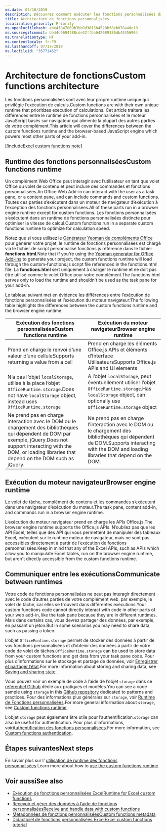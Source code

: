 ```yaml
---
ms.date: 07/10/2019
description: Découvrez comment exécuter les fonctions personnalisées dans Excel.
title: Architecture de fonctions personnalisées
localization_priority: Priority
ms.openlocfilehash: abe4f847069b3bb9d3813b4520bf8eb078a40c18
ms.sourcegitcommit: bb44c9694f88cde32ffbb642689130db44456964
ms.translationtype: HT
ms.contentlocale: fr-FR
ms.lasthandoff: 07/17/2019
ms.locfileid: "35771462"
---
```

# <a name="custom-functions-architecture"></a><span data-ttu-id="a3eba-103">Architecture de fonctions</span><span class="sxs-lookup"><span data-stu-id="a3eba-103">Custom functions architecture</span></span>

 <span data-ttu-id="a3eba-104">Les fonctions personnalisées sont avec leur propre runtime unique qui privilégie l’exécution de calculs.</span><span class="sxs-lookup"><span data-stu-id="a3eba-104">Custom functions are with their own unique runtime that prioritizes execution of calculations.</span></span> <span data-ttu-id="a3eba-105">Cet article traitera les différences entre le runtime de fonctions personnalisées et le moteur JavaScript basés sur navigateur qui alimente la plupart des autres parties de votre complément.</span><span class="sxs-lookup"><span data-stu-id="a3eba-105">This article will cover the differences between the custom functions runtime and the browser-based JavaScript engine which powers most other parts of your add-in.</span></span>

[!include[Excel custom functions note](../includes/excel-custom-functions-note.md)]

## <a name="custom-functions-runtime"></a><span data-ttu-id="a3eba-106">Runtime des fonctions personnalisées</span><span class="sxs-lookup"><span data-stu-id="a3eba-106">Custom functions runtime</span></span>

<span data-ttu-id="a3eba-107">Un complément Web Office peut interagir avec l’utilisateur en tant que volet Office ou volet de contenu et peut inclure des commandes et fonctions personnalisées.</span><span class="sxs-lookup"><span data-stu-id="a3eba-107">An Office Web Add-in can interact with the user as a task pane, or a content pane, and can include commands and custom functions.</span></span> <span data-ttu-id="a3eba-108">Toutes ces parties s’exécutent dans un moteur de navigateur d’exécution à l’exception des fonctions personnalisées.</span><span class="sxs-lookup"><span data-stu-id="a3eba-108">All of these parts run in a browser engine runtime except for custom functions.</span></span> <span data-ttu-id="a3eba-109">Les fonctions personnalisées s’exécutent dans un runtime de fonctions personnalisées distincte pour optimiser la vitesse de calcul.</span><span class="sxs-lookup"><span data-stu-id="a3eba-109">Custom functions run in a separate custom functions runtime to optimize for calculation speed.</span></span>

<span data-ttu-id="a3eba-110">Notez que si vous utilisez le [Générateur Yeoman de compléments Office](https://www.npmjs.com/package/generator-office) pour générer votre projet, le runtime de fonctions personnalisées est chargé via le fichier de script personnalisé fonctions.js référencé dans le fichier **fonctions.html**.</span><span class="sxs-lookup"><span data-stu-id="a3eba-110">Note that if you're using the [Yeoman generator for Office Add-ins](https://www.npmjs.com/package/generator-office) to generate your project, the custom functions runtime will load through the custom-functions.js script file referenced in the functions.html file.</span></span> <span data-ttu-id="a3eba-111">La **fonctions.html** sert uniquement à charger le runtime et ne doit pas être utilisé comme le volet Office pour votre complément.</span><span class="sxs-lookup"><span data-stu-id="a3eba-111">The functions.html serves only to load the runtime and shouldn't be used as the task pane for your add-in.</span></span>

<span data-ttu-id="a3eba-112">Le tableau suivant met en évidence les différences entre l’exécution de fonctions personnalisées et l’exécution du moteur navigateur:</span><span class="sxs-lookup"><span data-stu-id="a3eba-112">The following table highlights the differences between the custom functions runtime and the browser engine runtime:</span></span>

| <span data-ttu-id="a3eba-113">Exécution des fonctions personnalisées</span><span class="sxs-lookup"><span data-stu-id="a3eba-113">Custom functions runtime</span></span>  | <span data-ttu-id="a3eba-114">Exécution du moteur navigateur</span><span class="sxs-lookup"><span data-stu-id="a3eba-114">Browser engine runtime</span></span>    |
|------------------------------------------------------------------ |-------------------------------------------------------------------------------------------------------------- |
| <span data-ttu-id="a3eba-115">Prend en charge le renvoi d’une valeur d’une cellule</span><span class="sxs-lookup"><span data-stu-id="a3eba-115">Supports returning a value from a cell</span></span>    | <span data-ttu-id="a3eba-116">Prend en charge les éléments Office.js APIs et éléments d’Interface Utilisateurs</span><span class="sxs-lookup"><span data-stu-id="a3eba-116">Supports Office.js APIs and UI elements</span></span>   |
| <span data-ttu-id="a3eba-117">N’a pas l’objet `localStorage`, utilise à la place l’objet `OfficeRuntime.storage`.</span><span class="sxs-lookup"><span data-stu-id="a3eba-117">Does not have `localStorage` object, instead uses `OfficeRuntime.storage`</span></span>     | <span data-ttu-id="a3eba-118">A l’objet `localStorage`, peut éventuellement utiliser l’objet `OfficeRuntime.storage`.</span><span class="sxs-lookup"><span data-stu-id="a3eba-118">Has `localStorage` object, can optionally use `OfficeRuntime.storage` object</span></span>     |
| <span data-ttu-id="a3eba-119">Ne prend pas en charge interaction avec le DOM ou le chargement des bibliothèques qui dépendent de DOM par exemple, jQuery.</span><span class="sxs-lookup"><span data-stu-id="a3eba-119">Does not support interacting with the DOM, or loading libraries that depend on the DOM such as jQuery.</span></span>    | <span data-ttu-id="a3eba-120">Ne prend pas en charge l’interaction avec le DOM ou le chargement des bibliothèques qui dépendent de DOM.</span><span class="sxs-lookup"><span data-stu-id="a3eba-120">Supports interacting with the DOM and loading libraries that depend on the DOM.</span></span> |

## <a name="browser-engine-runtime"></a><span data-ttu-id="a3eba-121">Exécution du moteur navigateur</span><span class="sxs-lookup"><span data-stu-id="a3eba-121">Browser engine runtime</span></span>

<span data-ttu-id="a3eba-122">Le volet de tâche, complément de contenu et les commandes s’exécutent dans une navigateur d’exécution du moteur.</span><span class="sxs-lookup"><span data-stu-id="a3eba-122">The task pane, content add-in, and commands run in a browser engine runtime.</span></span>

<span data-ttu-id="a3eba-123">L’exécution du moteur navigateur prend en charge les APIs Office.js.</span><span class="sxs-lookup"><span data-stu-id="a3eba-123">The browser engine runtime supports the Office.js APIs.</span></span> <span data-ttu-id="a3eba-124">N’oubliez pas que les API Excel, telles que des API qui vous permettent de manipuler des tableaux Excel, exécutent sur le runtime moteur de navigateur, mais ne sont pas accessibles directement à partir de l’exécution de fonctions personnalisées.</span><span class="sxs-lookup"><span data-stu-id="a3eba-124">Keep in mind that any of the Excel APIs, such as APIs which allow you to manipulate Excel tables, run on the browser engine runtime, but aren't directly accessible from the custom functions runtime.</span></span>

## <a name="communicate-between-runtimes"></a><span data-ttu-id="a3eba-125">Communiquer entre les exécutions</span><span class="sxs-lookup"><span data-stu-id="a3eba-125">Communicate between runtimes</span></span>

<span data-ttu-id="a3eba-126">Votre code de fonctions personnalisées ne peut pas interagir directement avec le code d’autres parties de votre complément web, par exemple, le volet de tâche, car elles se trouvent dans différentes exécutions.</span><span class="sxs-lookup"><span data-stu-id="a3eba-126">Your custom functions code cannot directly interact with code in other parts of your web add-in, like the task pane because they are in different runtimes.</span></span> <span data-ttu-id="a3eba-127">Mais dans certains cas, vous devrez partager des données, par exemple, en passant un jeton.</span><span class="sxs-lookup"><span data-stu-id="a3eba-127">But in some scenarios you may need to share data, such as passing a token.</span></span>

<span data-ttu-id="a3eba-128">L’objet `OfficeRuntime.storage` permet de stocker des données à partir de vos fonctions personnalisées et d’obtenir des données à partir de votre code de volet de tâches.</span><span class="sxs-lookup"><span data-stu-id="a3eba-128">`OfficeRuntime.storage` can be used to store data from your custom functions and get data from your task pane code.</span></span> <span data-ttu-id="a3eba-129">Pour plus d’informations sur le stockage et partage de données, voir [Enregistrer et partager l’état](custom-functions-save-state.md).</span><span class="sxs-lookup"><span data-stu-id="a3eba-129">For more information about storing and sharing data, see [Saving and sharing state](custom-functions-save-state.md).</span></span>

<span data-ttu-id="a3eba-130">Vous pouvez voir un exemple de code à l’aide de l’objet `storage` dans ce [référentiel Github](https://github.com/OfficeDev/PnP-OfficeAddins/tree/master/Excel-custom-functions/AsyncStorage) dédié aux pratiques et modèles.</span><span class="sxs-lookup"><span data-stu-id="a3eba-130">You can see a code sample using `storage` in this [Github repository](https://github.com/OfficeDev/PnP-OfficeAddins/tree/master/Excel-custom-functions/AsyncStorage) dedicated to patterns and practices.</span></span>
<span data-ttu-id="a3eba-131">Pour des informations plus générales sur `storage`, voir [Runtime de Fonctions personnalisées](./custom-functions-runtime.md).</span><span class="sxs-lookup"><span data-stu-id="a3eba-131">For more general information about `storage`, see [Custom functions runtime](./custom-functions-runtime.md).</span></span>

<span data-ttu-id="a3eba-132">L’objet `storage` peut également être utile pour l’authentification.</span><span class="sxs-lookup"><span data-stu-id="a3eba-132">`storage` can also be useful for authentication.</span></span> <span data-ttu-id="a3eba-133">Pour plus d’informations, voir[Authentification des fonctions personnalisées](custom-functions-authentication.md).</span><span class="sxs-lookup"><span data-stu-id="a3eba-133">For more information, see [Custom functions authentication](custom-functions-authentication.md).</span></span>

## <a name="next-steps"></a><span data-ttu-id="a3eba-134">Étapes suivantes</span><span class="sxs-lookup"><span data-stu-id="a3eba-134">Next steps</span></span>
<span data-ttu-id="a3eba-135">En savoir plus sur l' [utilisation de runtime des fonctions personnalisées](custom-functions-runtime.md).</span><span class="sxs-lookup"><span data-stu-id="a3eba-135">Learn more about how to [use the custom functions runtime](custom-functions-runtime.md).</span></span>

## <a name="see-also"></a><span data-ttu-id="a3eba-136">Voir aussi</span><span class="sxs-lookup"><span data-stu-id="a3eba-136">See also</span></span>

* [<span data-ttu-id="a3eba-137">Exécution de fonctions personnalisées Excel</span><span class="sxs-lookup"><span data-stu-id="a3eba-137">Runtime for Excel custom functions</span></span>](custom-functions-runtime.md)
* [<span data-ttu-id="a3eba-138">Recevoir et gérer des données à l’aide de fonctions personnalisées</span><span class="sxs-lookup"><span data-stu-id="a3eba-138">Receive and handle data with custom functions</span></span>](custom-functions-web-reqs.md)
* [<span data-ttu-id="a3eba-139">Métadonnées de fonctions personnalisées</span><span class="sxs-lookup"><span data-stu-id="a3eba-139">Custom functions metadata</span></span>](custom-functions-json.md)
* [<span data-ttu-id="a3eba-140">Didacticiel de fonctions personnalisées Excel</span><span class="sxs-lookup"><span data-stu-id="a3eba-140">Excel custom functions tutorial</span></span>](../tutorials/excel-tutorial-create-custom-functions.md)
